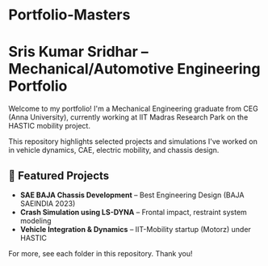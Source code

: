 # Portfolio-Masters
# Sris Kumar Sridhar – Mechanical/Automotive Engineering Portfolio

Welcome to my portfolio! I'm a Mechanical Engineering graduate from CEG (Anna University), currently working at IIT Madras Research Park on the HASTIC mobility project.

This repository highlights selected projects and simulations I've worked on in vehicle dynamics, CAE, electric mobility, and chassis design.

## 🔧 Featured Projects

- **SAE BAJA Chassis Development** – Best Engineering Design (BAJA SAEINDIA 2023)
- **Crash Simulation using LS-DYNA** – Frontal impact, restraint system modeling
- **Vehicle Integration & Dynamics** – IIT-Mobility startup (Motorz) under HASTIC


For more, see each folder in this repository. Thank you!


